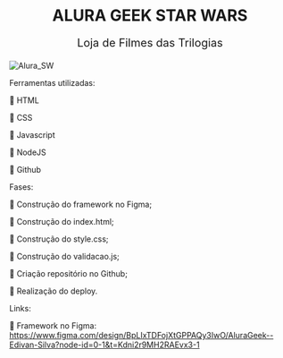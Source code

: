  

<div align="center">

# **ALURA GEEK STAR WARS**

<p style="font-size:20px;">Loja de Filmes das Trilogias</p>

</div>


![Alura_SW](https://github.com/user-attachments/assets/0ba9fa79-aba1-4d7c-acc3-ee78b11d3a49)

Ferramentas utilizadas:

🔹 HTML

🔹 CSS

🔹 Javascript

🔹 NodeJS

🔹 Github

Fases:

🔹 Construção do framework no Figma;

🔹 Construção do index.html;

🔹 Construção do style.css;

🔹 Construção do validacao.js;

🔹 Criação repositório no Github;

🔹 Realização do deploy.


Links:

🔹 Framework no Figma: https://www.figma.com/design/BpLIxTDFojXtGPPAQy3IwO/AluraGeek--Edivan-Silva?node-id=0-1&t=Kdni2r9MH2RAEvx3-1
